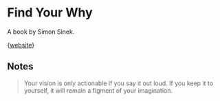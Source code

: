 # Find Your Why

A book by Simon Sinek.

{[website](https://startwithwhy.com/find-your-why/)}

## Notes

> Your vision is only actionable if you say it out loud. If you keep it to yourself, it will remain a figment of your imagination.
